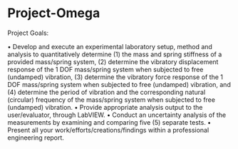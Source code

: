 # Project-Omega

Project Goals:

• Develop and execute an experimental laboratory setup, method and analysis to quantitatively determine (1) the mass and spring stiffness of a provided mass/spring system, (2) determine the vibratory displacement response of the 1 DOF mass/spring system when subjected to free (undamped) vibration, (3) determine the vibratory force response of the 1 DOF mass/spring system when subjected to free (undamped) vibration, and (4) determine the period of vibration and the corresponding natural (circular) frequency of the mass/spring system when subjected to free (undamped) vibration.
• Provide appropriate analysis output to the user/evaluator, through LabVIEW.
• Conduct an uncertainty analysis of the measurements by examining and comparing five (5) separate tests.
• Present all your work/efforts/creations/findings within a professional engineering report.
